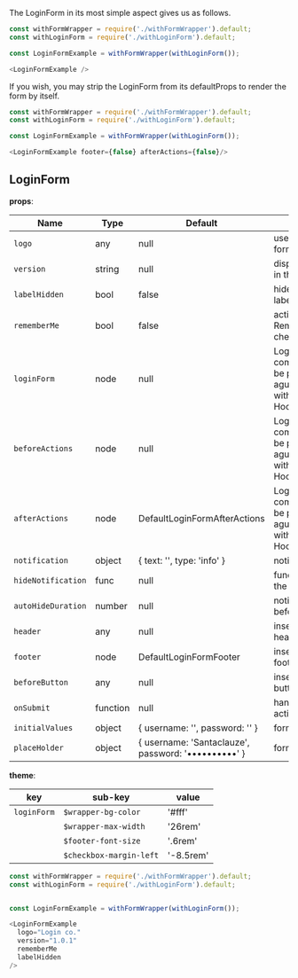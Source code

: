 The LoginForm in its most simple aspect gives us as follows.
```js
const withFormWrapper = require('./withFormWrapper').default;
const withLoginForm = require('./withLoginForm').default;

const LoginFormExample = withFormWrapper(withLoginForm());

<LoginFormExample />

```

If you wish, you may strip the LoginForm from its defaultProps to render the form by itself.

```js
const withFormWrapper = require('./withFormWrapper').default;
const withLoginForm = require('./withLoginForm').default;

const LoginFormExample = withFormWrapper(withLoginForm());

<LoginFormExample footer={false} afterActions={false}/>

```


## LoginForm

**props**:

| Name                | Type     | Default                        | Description               |
|---------------------|----------|--------------------------------|---------------------------|
| `logo`              | any      | null                           | used under the form title |
| `version`           | string   | null                           | display the version in the form footer   |
| `labelHidden`       | bool     | false                          | hide the input labels.   |
| `rememberMe`        | bool     | false                          | activate the Remember me checkbox   |
| `loginForm`         | node     | null                           | LoginForm component, should be passed as agurment to the withFormWrapper(), Hoc |
| `beforeActions`     | node     | null                           | LoginForm component, should be passed as agurment to the withFormWrapper(), Hoc |
| `afterActions`      | node     | DefaultLoginFormAfterActions                          | LoginForm component, should be passed as agurment to the withFormWrapper(), Hoc |
| `notification`      | object   | { text: '', type: 'info' }     | notification system |
| `hideNotification`  | func     | null                          | function hooked at the closing alert |
| `autoHideDuration`  | number   | null                          | notification delay before hidding |
| `header`            | any      | null                           | inserted in the header |
| `footer`            | node     | DefaultLoginFormFooter                           | inserted in the footer |
| `beforeButton`      | any      | null                           | inserted before the button |
| `onSubmit`          | function | null                           | handle onSubmit action    |
| `initialValues`     | object   | { username: '', password: '' } | form initial values                 |
| `placeHolder`       | object   | { username: 'Santaclauze', password: '••••••••••' } | form initial values                 |


**theme**:

| key         | sub-key             | value                             |
|-------------|---------------------|-----------------------------------|
| `loginForm` | `$wrapper-bg-color` | '#fff'                            |
|             | `$wrapper-max-width`| '26rem'                           |
|             | `$footer-font-size`    | '.6rem'                             |
|             | `$checkbox-margin-left`| '-8.5rem'                         |

```js
const withFormWrapper = require('./withFormWrapper').default;
const withLoginForm = require('./withLoginForm').default;


const LoginFormExample = withFormWrapper(withLoginForm());

<LoginFormExample
  logo="Login co." 
  version="1.0.1"
  rememberMe
  labelHidden
/>

```

